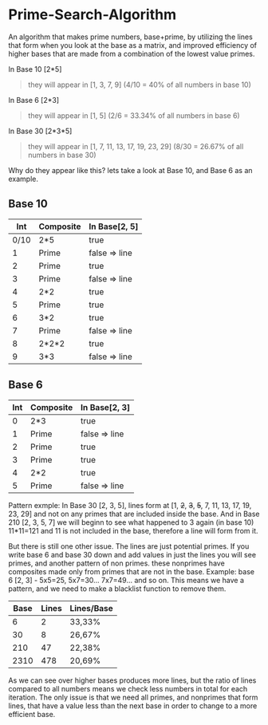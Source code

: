 # Prime-Search-Algorithm
An algorithm that makes prime numbers, base+prime, by utilizing the lines that form when you look at the base as a matrix, and improved efficiency of higher bases that are made from a combination of the lowest value primes. 

In Base 10 [2\*5] 
> they will appear in [1, 3, 7, 9] (4/10 = 40% of all numbers in base 10)

In Base 6 [2\*3] 
> they will appear in [1, 5] (2/6 = 33.34% of all numbers in base 6)

In Base 30 [2\*3\*5] 
> they will appear in [1, 7, 11, 13, 17, 19, 23, 29] (8/30 = 26.67% of all numbers in base 30)

Why do they appear like this? lets take a look at Base 10, and Base 6 as an example.

## Base 10
|Int|Composite|In Base[2, 5]|
|-|-|-|
|0/10|2\*5|true|
|1|Prime|false => line|
|2|Prime|true|
|3|Prime|false => line|
|4|2\*2|true|
|5|Prime|true|
|6|3\*2|true|
|7|Prime|false => line|
|8|2\*2\*2|true|
|9|3\*3|false => line|

## Base 6
|Int|Composite|In Base[2, 3]|
|-|-|-|
|0|2\*3|true|
|1|Prime|false => line|
|2|Prime|true|
|3|Prime|true|
|4|2\*2|true|
|5|Prime|false => line|


Pattern exmple: In Base 30 [2, 3, 5], lines form at [1, ~~2~~, ~~3~~, ~~5~~, 7, 11, 13, 17, 19, 23, 29] and not on any primes that are included inside the base. And in Base 210 [2, 3, 5, 7] we will beginn to see what happened to 3 again (in base 10) 11\*11=121 and 11 is not included in the base, therefore a line will form from it.

But there is still one other issue. The lines are just potential primes.
If you write base 6 and base 30 down and add values in just the lines you will see primes, and another pattern of non primes.
these nonprimes have composites made only from primes that are not in the base.
Example: base 6 [2, 3] - 5x5=25, 5x7=30...  7x7=49... and so on. This means we have a pattern, and we need to make a blacklist function to remove them.

|Base|Lines|Lines/Base|
|-|-|-|
|6|2|33,33%|
|30|8|26,67%|
|210|47|22,38%|
|2310|478|20,69%|

As we can see over higher bases produces more lines, but the ratio of lines compared to all numbers means we check less numbers in total for each iteration. The only issue is that we need all primes, and nonprimes that form lines, that have a value less than the next base in order to change to a more efficient base.
